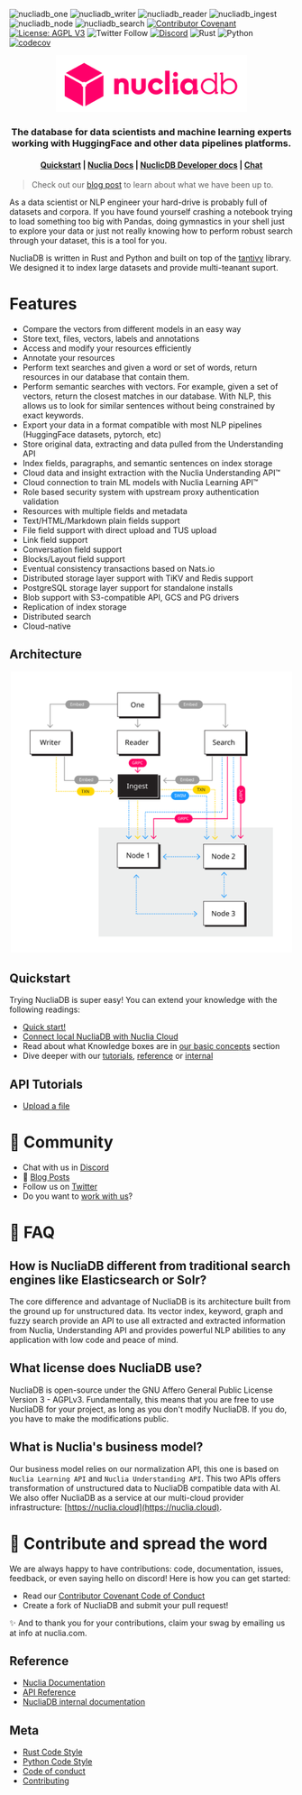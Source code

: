 ![nucliadb_one](https://github.com/nuclia/nucliadb/actions/workflows/nucliadb_one.yml/badge.svg)
![nucliadb_writer](https://github.com/nuclia/nucliadb/actions/workflows/nucliadb_writer.yml/badge.svg)
![nucliadb_reader](https://github.com/nuclia/nucliadb/actions/workflows/nucliadb_reader.yml/badge.svg)
![nucliadb_ingest](https://github.com/nuclia/nucliadb/actions/workflows/nucliadb_ingest.yml/badge.svg)
![nucliadb_node](https://github.com/nuclia/nucliadb/actions/workflows/nucliadb_node.yml/badge.svg)
![nucliadb_search](https://github.com/nuclia/nucliadb/actions/workflows/nucliadb_search.yml/badge.svg)
[![Contributor Covenant](https://img.shields.io/badge/Contributor%20Covenant-2.0-4baaaa.svg)](CODE_OF_CONDUCT.md)
[![License: AGPL V3](https://img.shields.io/badge/license-AGPL%20V3-blue)](LICENCE.md)
![Twitter Follow](https://img.shields.io/twitter/follow/nuclia_?color=%231DA1F2&logo=Twitter&style=plastic)
[![Discord](https://img.shields.io/discord/911636727150575649?logo=Discord&logoColor=%23FFFFFF&style=plastic)](https://discord.gg/6wMQ8a3bHX)
![Rust](https://img.shields.io/badge/Rust-black?logo=rust&style=plastic)
![Python](https://img.shields.io/badge/Python-black?logo=python&style=plastic)
[![codecov](https://codecov.io/gh/nuclia/nucliadb/branch/main/graph/badge.svg?token=06SRGAV5SS)](https://codecov.io/gh/nuclia/nucliadb)

<p align="center">
  <img src="docs/assets/images/nuclia_db_positiu.svg" alt="Nuclia" height="100">
</p>
<h3 align="center">The database for data scientists and machine learning experts working with HuggingFace and other data pipelines platforms.</h3>

<h4 align="center">
  <a href="https://docs.nuclia.dev/docs/nucliadb/intro">Quickstart</a> |
  <a href="https://docs.nuclia.dev/docs/intro">Nuclia Docs</a> |
  <a href="docs/">NuclicDB Developer docs</a> |
  <a href="https://discord.gg/AgevjFJUvk">Chat</a>
</h4>

> Check out our [blog post](https://nuclia.com/building-nuclia/first-release/) to learn about what we have been up to.

As a data scientist or NLP engineer your hard-drive is probably full of datasets and corpora. If you have found yourself crashing a notebook trying to load something too big with Pandas, doing gymnastics in your shell just to explore your data or just not really knowing how to perform robust search through your dataset, this is a tool for you.

NucliaDB is written in Rust and Python and built on top of the [tantivy](https://github.com/quickwit-oss/tantivy) library. We designed it to index large datasets and provide multi-teanant suport.


# Features
- Compare the vectors from different models in an easy way
- Store text, files, vectors, labels and annotations
- Access and modify your resources efficiently
- Annotate your resources
- Perform text searches and given a word or set of words, return resources in our database that contain them.
- Perform semantic searches with vectors. For example, given a set of vectors, return the closest matches in our database. With NLP, this allows us to look for similar sentences without being constrained by exact keywords.
- Export your data in a format compatible with most NLP pipelines (HuggingFace datasets, pytorch, etc)
- Store original data, extracting and data pulled from the Understanding API
- Index fields, paragraphs, and semantic sentences on index storage
- Cloud data and insight extraction with the Nuclia Understanding API™
- Cloud connection to train ML models with Nuclia Learning API™
- Role based security system with upstream proxy authentication validation
- Resources with multiple fields and metadata
- Text/HTML/Markdown plain fields support
- File field support with direct upload and TUS upload
- Link field support
- Conversation field support
- Blocks/Layout field support
- Eventual consistency transactions based on Nats.io
- Distributed storage layer support with TiKV and Redis support
- PostgreSQL storage layer support for standalone installs
- Blob support with S3-compatible API, GCS and PG drivers
- Replication of index storage
- Distributed search
- Cloud-native

## Architecture

<p align="center">
  <img src="docs/assets/images/arquitecture.svg" alt="Architecture" width="500px" style="background-color: #fff">
</p>

## Quickstart

Trying NucliaDB is super easy! You can extend your knowledge with the
following readings:

- [Quick start!](https://docs.nuclia.dev/docs/nucliadb/intro)
- [Connect local NucliaDB with Nuclia Cloud](docs/tutorials/local-db-cloud.md)
- Read about what Knowledge boxes are in [our basic concepts](https://docs.nuclia.dev/docs/nucliadb/basics) section
- Dive deeper with our [tutorials](docs/tutorials),
  [reference](docs/reference) or [internal](docs/internal)

## API Tutorials

- [Upload a file](https://docs.nuclia.dev/docs/quick-start/push)

# 💬 Community

- Chat with us in [Discord][discord]
- 📝 [Blog Posts][blogs]
- Follow us on [Twitter][twitter]
- Do you want to [work with us][linkedin]?

# 🙋 FAQ

## How is NucliaDB different from traditional search engines like Elasticsearch or Solr?

The core difference and advantage of NucliaDB is its architecture built from the ground up for unstructured data. Its vector index, keyword, graph and fuzzy search provide an API to use all extracted and extracted information from Nuclia, Understanding API and provides powerful NLP abilities to any application with low code and peace of mind.

## What license does NucliaDB use?

NucliaDB is open-source under the GNU Affero General Public License Version 3 - AGPLv3. Fundamentally, this means that you are free to use NucliaDB for your project, as long as you don't modify NucliaDB. If you do, you have to make the modifications public.

## What is Nuclia's business model?

Our business model relies on our normalization API, this one is based on `Nuclia Learning API` and `Nuclia Understanding API`. This two APIs offers transformation of unstructured data to NucliaDB compatible data with AI. We also offer NucliaDB as a service at our multi-cloud provider infrastructure: [https://nuclia.cloud](https://nuclia.cloud).

# 🤝 Contribute and spread the word

We are always happy to have contributions: code, documentation, issues, feedback, or even saying hello on discord! Here is how you can get started:

- Read our [Contributor Covenant Code of Conduct](CODE_OF_CONDUCT.md)
- Create a fork of NucliaDB and submit your pull request!

✨ And to thank you for your contributions, claim your swag by emailing us at info at nuclia.com.

## Reference

- [Nuclia Documentation](https://docs.nuclia.dev/)
- [API Reference](https://docs.nuclia.dev/docs/api)
- [NucliaDB internal documentation](docs/internal/)

## Meta

- [Rust Code Style](CODE_STYLE_RUST.md)
- [Python Code Style](CODE_STYLE_PYTHON.md)
- [Code of conduct](CODE_OF_CONDUCT.md)
- [Contributing](CONTRIBUTING.md)

[website]: https://nuclia.com/
[cloud]: https://nuclia.cloud/
[twitter]: https://twitter.com/nucliaAI
[discord]: https://discord.gg/AgevjFJUvk
[blogs]: https://nuclia.com/blog
[linkedin]: https://www.linkedin.com/company/nuclia/
